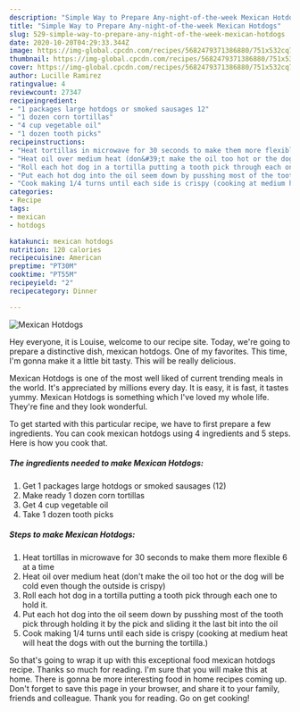 ```yaml
---
description: "Simple Way to Prepare Any-night-of-the-week Mexican Hotdogs"
title: "Simple Way to Prepare Any-night-of-the-week Mexican Hotdogs"
slug: 529-simple-way-to-prepare-any-night-of-the-week-mexican-hotdogs
date: 2020-10-20T04:29:33.344Z
image: https://img-global.cpcdn.com/recipes/5682479371386880/751x532cq70/mexican-hotdogs-recipe-main-photo.jpg
thumbnail: https://img-global.cpcdn.com/recipes/5682479371386880/751x532cq70/mexican-hotdogs-recipe-main-photo.jpg
cover: https://img-global.cpcdn.com/recipes/5682479371386880/751x532cq70/mexican-hotdogs-recipe-main-photo.jpg
author: Lucille Ramirez
ratingvalue: 4
reviewcount: 27347
recipeingredient:
- "1 packages large hotdogs or smoked sausages 12"
- "1 dozen corn tortillas"
- "4 cup vegetable oil"
- "1 dozen tooth picks"
recipeinstructions:
- "Heat tortillas in microwave for 30 seconds to make them more flexible 6 at a time"
- "Heat oil over medium heat (don&#39;t make the oil too hot or the dog will be cold even though the outside is crispy)"
- "Roll each hot dog in a tortilla putting a tooth pick through each one to hold it."
- "Put each hot dog into the oil seem down by pusshing most of the tooth pick through holding it by the pick and sliding it the last bit into the oil"
- "Cook making 1/4 turns until each side is crispy (cooking at medium heat will heat the dogs with out the burning the tortilla.)"
categories:
- Recipe
tags:
- mexican
- hotdogs

katakunci: mexican hotdogs 
nutrition: 120 calories
recipecuisine: American
preptime: "PT30M"
cooktime: "PT55M"
recipeyield: "2"
recipecategory: Dinner

---
```



![Mexican Hotdogs](https://img-global.cpcdn.com/recipes/5682479371386880/751x532cq70/mexican-hotdogs-recipe-main-photo.jpg)

Hey everyone, it is Louise, welcome to our recipe site. Today, we're going to prepare a distinctive dish, mexican hotdogs. One of my favorites. This time, I'm gonna make it a little bit tasty. This will be really delicious.



Mexican Hotdogs is one of the most well liked of current trending meals in the world. It's appreciated by millions every day. It is easy, it is fast, it tastes yummy. Mexican Hotdogs is something which I've loved my whole life. They're fine and they look wonderful.


To get started with this particular recipe, we have to first prepare a few ingredients. You can cook mexican hotdogs using 4 ingredients and 5 steps. Here is how you cook that.

<!--inarticleads1-->

##### The ingredients needed to make Mexican Hotdogs:

1. Get 1 packages large hotdogs or smoked sausages (12)
1. Make ready 1 dozen corn tortillas
1. Get 4 cup vegetable oil
1. Take 1 dozen tooth picks




<!--inarticleads2-->

##### Steps to make Mexican Hotdogs:

1. Heat tortillas in microwave for 30 seconds to make them more flexible 6 at a time
1. Heat oil over medium heat (don&#39;t make the oil too hot or the dog will be cold even though the outside is crispy)
1. Roll each hot dog in a tortilla putting a tooth pick through each one to hold it.
1. Put each hot dog into the oil seem down by pusshing most of the tooth pick through holding it by the pick and sliding it the last bit into the oil
1. Cook making 1/4 turns until each side is crispy (cooking at medium heat will heat the dogs with out the burning the tortilla.)




So that's going to wrap it up with this exceptional food mexican hotdogs recipe. Thanks so much for reading. I'm sure that you will make this at home. There is gonna be more interesting food in home recipes coming up. Don't forget to save this page in your browser, and share it to your family, friends and colleague. Thank you for reading. Go on get cooking!
